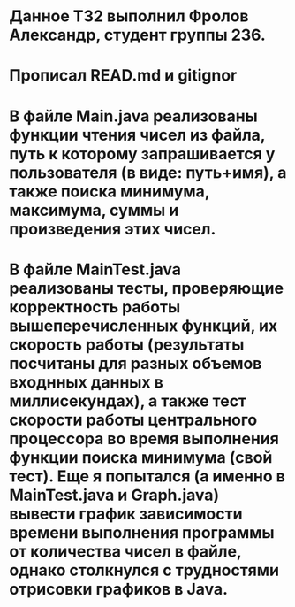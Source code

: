 # Данное ТЗ2 выполнил Фролов Александр, студент группы 236.
# Прописал READ.md и gitignor
# В файле Main.java реализованы функции чтения чисел из файла, путь к которому запрашивается у пользователя (в виде: путь+имя), а также поиска минимума, максимума, суммы и произведения этих чисел.
# В файле MainTest.java реализованы тесты, проверяющие корректность работы вышеперечисленных функций, их скорость работы (результаты посчитаны для разных объемов входнных данных в миллисекундах), а также тест скорости работы центрального процессора во время выполнения функции поиска минимума (свой тест). Еще я попытался (а именно в MainTest.java и Graph.java) вывести график зависимости времени выполнения программы от количества чисел в файле, однако столкнулся с трудностями отрисовки графиков в Java.
